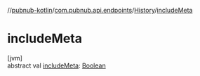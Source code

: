 //[pubnub-kotlin](../../../index.md)/[com.pubnub.api.endpoints](../index.md)/[History](index.md)/[includeMeta](include-meta.md)

# includeMeta

[jvm]\
abstract val [includeMeta](include-meta.md): [Boolean](https://kotlinlang.org/api/latest/jvm/stdlib/kotlin/-boolean/index.html)
